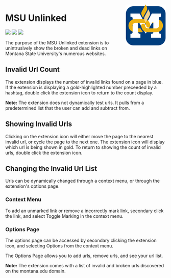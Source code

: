 <img src="src/logo/logo-2000.png" alt="MSU Unlinked logo" align="right" width="128px"></img>

# MSU Unlinked
[![](https://img.shields.io/github/v/release/FlamedDogo99/MSU-Unlinked?style=flat-square&logo=github&logoColor=white&label=GitHub&color=181716)](https://github.com/FlamedDogo99/GrayMSU/releases)
[![](https://img.shields.io/chrome-web-store/v/pppekdhhpiegbdejhgnlahejbldapioj?style=flat-square&logo=google-chrome&logoColor=white&label=Chrome&color=blue)](https://chrome.google.com/webstore/detail/pppekdhhpiegbdejhgnlahejbldapioj)
[![](https://img.shields.io/github/license/FlamedDogo99/MSU-Unlinked?style=flat-square)](https://github.com/FlamedDogo99/GrayMSU/blob/master/LICENSE)



The purpose of the MSU Unlinked extension is to unintrusively show the broken and dead links on Montana State University's numerous websites.

## Invalid Url Count

The extension displays the number of invalid links found on a page in blue. If the extension is displaying a gold-highlighted number preceeded by a hashtag, double click the extension icon to return to the count display.

**Note:** The extension does not dynamically test urls. It pulls from a predetermined list that the user can add and subtract from.

## Showing Invalid Urls

Clicking on the extension icon will either move the page to the nearest invalid url, or cycle the page to the next one. The extension icon will display which url is being shown in gold. To return to showing the count of invalid urls, double click the extension icon.

## Changing the Invalid Url List

Urls can be dynamically changed through a context menu, or through the extension's options page.

### Context Menu

To add an unmarked link or remove a incorrectly mark link, secondary click the link, and select Toggle Marking in the context menu.

### Options Page

The options page can be accessed by secondary clicking the extension icon, and selecting Options from the context menu.

The Options Page allows you to add urls, remove urls, and see your url list.

**Note:** The extension comes with a list of invalid and broken urls discovered on the montana.edu domain.

